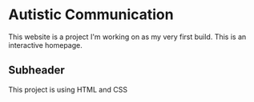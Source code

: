 # Autistic Communication

This website is a project I'm working on as my very first build. 
This is an interactive homepage. 

## Subheader

This project is using HTML and CSS


